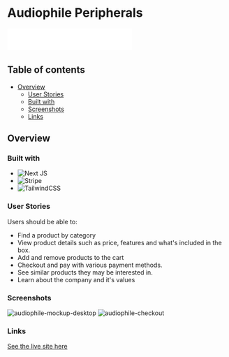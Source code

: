 # Audiophile Peripherals

![Audiophile](./github/logo.png)

## Table of contents

- [Overview](#overview)
  - [User Stories](#user-stories)
  - [Built with](#built-with)
  - [Screenshots](#screenshots)
  - [Links](#links)

## Overview

### Built with

- ![Next JS](https://img.shields.io/badge/Next-black?style=for-the-badge&logo=next.js&logoColor=white)
- ![Stripe](https://img.shields.io/badge/Stripe-626CD9?style=for-the-badge&logo=Stripe&logoColor=white)
- ![TailwindCSS](https://img.shields.io/badge/tailwindcss-%2338B2AC.svg?style=for-the-badge&logo=tailwind-css&logoColor=white)

### User Stories

Users should be able to:

- Find a product by category
- View product details such as price, features and what's included in the box.
- Add and remove products to the cart
- Checkout and pay with various payment methods.
- See similar products they may be interested in.
- Learn about the company and it's values

### Screenshots

![audiophile-mockup-desktop](https://user-images.githubusercontent.com/41050673/213816934-b3e0fb18-b6d6-4558-9f2e-bd82626ba99a.jpg)
![audiophile-checkout](https://user-images.githubusercontent.com/41050673/213816941-4b897498-bc76-4f5d-8791-67d3139fd956.jpg)

### Links

[See the live site here](https://audiophilestore.netlify.app/)
